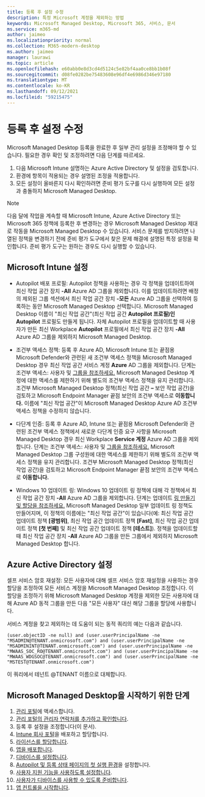 ```yaml
---
title: 등록 후 설정 수정
description: 특정 Microsoft 계정을 제외하는 방법
keywords: Microsoft Managed Desktop, Microsoft 365, 서비스, 문서
ms.service: m365-md
author: jaimeo
ms.localizationpriority: normal
ms.collection: M365-modern-desktop
ms.author: jaimeo
manager: laurawi
ms.topic: article
ms.openlocfilehash: e60abb0e8d3cd4d5124c5e82bf4aa0ce8bb1b08f
ms.sourcegitcommit: d08fe0282be75483608e96df4e6986d346e97180
ms.translationtype: MT
ms.contentlocale: ko-KR
ms.lasthandoff: 09/12/2021
ms.locfileid: "59215475"
---
```

# <a name="adjust-settings-after-enrollment"></a>등록 후 설정 수정

Microsoft Managed Desktop 등록을 완료한 후 일부 관리 설정을 조정해야 할 수 있습니다. 필요한 경우 확인 및 조정하려면 다음 단계를 따르세요.

1. 다음 Microsoft Intune 설명하는 Azure Active Directory 및 설정을 검토합니다.
2. 환경에 항목이 적용되는 경우 설명된 조정을 적용합니다.
3. 모든 설정이 올바른지 다시 확인하려면 준비 평가 도구를 [](https://aka.ms/mmdart) 다시 실행하여 모든 설정과 충돌하지 Microsoft Managed Desktop.

> [!NOTE]
> 다음 달에 작업을 계속할 때 Microsoft Intune, Azure Active Directory 또는 Microsoft 365 정책에 등록한 후 변경하는 경우 Microsoft Managed Desktop 제대로 작동을 Microsoft Managed Desktop 수 있습니다. 서비스 문제를 방지하려면 나열된 정책을 변경하기 전에 준비 평가 도구에서 찾은 문제 해결에 설명된 특정 설정을 확인합니다. [](../get-ready/readiness-assessment-fix.md) 준비 평가 도구는 원하는 경우도 다시 실행할 수 있습니다.


## <a name="microsoft-intune-settings"></a>Microsoft Intune 설정

- Autopilot 배포 프로필: Autopilot 정책을 사용하는 경우 각 정책을 업데이트하여 최신 작업 공간 장치 **-All** Azure AD 그룹을 제외합니다. 이를 업데이트하려면 배정의 제외된 그룹 섹션에서 최신 작업 공간 장치 **-모든** Azure AD 그룹을 선택하여 등록하는 동안 Microsoft Managed Desktop 선택합니다.  Microsoft Managed Desktop 이름이 "최신 작업 공간"(최신 작업 공간 **Autopilot 프로필)인 Autopilot** 프로필도 만들게 됩니다. 자체 Autopilot 프로필을 업데이트할 때 사용자가  만든 최신 Workplace **Autopilot** 프로필에서 최신 작업 공간 장치 **-All** Azure AD 그룹을 제외하지 Microsoft Managed Desktop.

- 조건부 액세스 정책: 등록 후 Azure AD, Microsoft Intune 또는 끝점용 Microsoft Defender와 관련된 새 조건부 액세스 정책을 Microsoft Managed Desktop 경우 최신 작업 공간 서비스 계정 **Azure** AD 그룹을 제외합니다. 단계는 조건부 액세스: 사용자 및 [그룹을 참조하세요.](/azure/active-directory/conditional-access/concept-conditional-access-users-groups) Microsoft Managed Desktop 계정에 대한 액세스를 제한하기 위해 별도의 조건부 액세스 정책을 유지 관리합니다. 조건부 Microsoft Managed Desktop 정책(최신 작업 공간 **–** 보안 작업 공간)을 검토하고 Microsoft Endpoint Manager  끝점 보안의 조건부 액세스로 **이동합니다.** 이름에 "최신 작업 공간"이 Microsoft Managed Desktop Azure AD 조건부 액세스 정책을 수정하지 않습니다.

- 다단계 인증: 등록 후 Azure AD, Intune 또는 끝점용 Microsoft Defender와 관련된 조건부 액세스 정책에서 새로운 다단계 인증 요구 사항을 Microsoft Managed Desktop 경우 최신 Workplace **Service 계정** Azure AD 그룹을 제외합니다. 단계는 조건부 액세스: 사용자 및 [그룹을 참조하세요.](/azure/active-directory/conditional-access/concept-conditional-access-users-groups) Microsoft Managed Desktop 그룹 구성원에 대한 액세스를 제한하기 위해 별도의 조건부 액세스 정책을 유지 관리합니다. 조건부 Microsoft Managed Desktop 정책(최신 작업 공간)을 검토하고 Microsoft Endpoint Manager 끝점  보안의 조건부 액세스로 **이동합니다.** 

- Windows 10 업데이트 링: Windows 10 업데이트 링 정책에 대해 각 정책에서 최신 작업 공간 장치 **-All** Azure AD 그룹을 제외합니다. 단계는 업데이트 [링 만들기 및 할당을 참조하세요.](/mem/intune/protect/windows-10-update-rings#create-and-assign-update-rings) Microsoft Managed Desktop 일부 업데이트 링 정책도 만들어지며, 이 정책의 이름에는 "최신 작업 공간"이 있습니다(예: 최신 작업 공간 업데이트 정책 **[광범위]**, 최신 작업 공간 업데이트 정책 **[Fast]**, 최신 작업 공간 업데이트 정책 **[첫 번째]** 및 최신 작업 공간 업데이트 정책 **[테스트]**). 정책을 업데이트할 때 최신 작업  공간 장치 **-All** Azure AD 그룹을 만든 그룹에서 제외하지 Microsoft Managed Desktop 합니다.


## <a name="azure-active-directory-settings"></a>Azure Active Directory 설정

셀프 서비스 암호 재설정: 모든 사용자에 대해 셀프 서비스 암호 재설정을 사용하는 경우 할당을 조정하여 모든 서비스 계정을 Microsoft Managed Desktop 조정합니다. 이 할당을 조정하기 위해 Microsoft Managed Desktop 계정을  제외한 모든 사용자에 대해 Azure AD 동적 그룹을 만든 다음 "모든 사용자" 대신 해당 그룹을 할당에 사용합니다.

서비스 계정을 찾고 제외하는 데 도움이 되는 동적 쿼리의 예는 다음과 같습니다.

```Console
(user.objectID -ne null) and (user.userPrincipalName -ne "MSADMIN@TENANT.onmicrosoft.com") and (user.userPrincipalName -ne "MSADMININT@TENANT.onmicrosoft.com") and (user.userPrincipalName -ne "MWAAS_SOC_RO@TENANT.onmicrosoft.com") and (user.userPrincipalName -ne "MWAAS_WDGSOC@TENANT.onmicrosoft.com") and (user.userPrincipalName -ne "MSTEST@TENANT.onmicrosoft.com")
```

이 쿼리에서 테넌트 @TENANT 이름으로 대체합니다.



## <a name="steps-to-get-started-with-microsoft-managed-desktop"></a>Microsoft Managed Desktop을 시작하기 위한 단계

1. [관리 포털](access-admin-portal.md)에 액세스합니다.
1. [관리 포털의 관리자 연락처를 추가하고 확인합니다](add-admin-contacts.md).
1. 등록 후 설정을 조정합니다(이 문서).
1. [Intune 회사 포털](company-portal.md)을 배포하고 할당합니다.
1. [라이선스를 할당합니다](assign-licenses.md).
1. [앱을 배포합니다](deploy-apps.md).
1. [디바이스를 설정합니다](set-up-devices.md).
1. [Autopilot 및 등록 상태 페이지의 첫 실행 환경](esp-first-run.md)을 설정합니다.
1. [사용자 지원 기능을 사용하도록 설정합니다](enable-support.md).
1. [사용자가 디바이스를 사용할 수 있도록 준비합니다](get-started-devices.md).
1. [앱 컨트롤을 시작합니다](get-started-app-control.md).